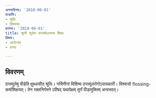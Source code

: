 ```yaml
---
अन्त्यदिनम्: '2018-06-01'
पात्राणि:
- श्रुतिः
- विश्वासः
प्रारम्भः: '2018-06-01'
title: श्रुत्यै सूत्रेण दन्तशोधनस्य शिक्षा
विषयः:
- आरोग्यम्
- दन्ताः

---
```


## विवरणम्
दन्तमूलेषु पीडेति क्षुब्धासीत् श्रुतिः। गर्भिणीनां विशिष्य दन्तमूलरोगोऽपायकारी। विश्वासो flossing-कर्माशिक्षयत्। तेन रक्तनिर्गमने ऽपीषद् यथापेक्षम् तूर्णं पीडामुक्तिम् अन्वभवत्। 


